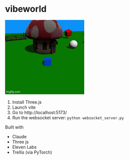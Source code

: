 # vibeworld

![](thumbnail.gif)

1. Install Three.js
2. Launch vite
3. Go to http://localhost:5173/
4. Run the websocket server: `python websocket_server.py`

Built with
- Claude
- Three js
- Eleven Labs
- Trellis (via PyTorch)


